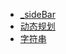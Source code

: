 + [_sideBar](/docs/前端开发技能点/数据结构与算法/_sideBar)
+ [动态规划](/docs/前端开发技能点/数据结构与算法/动态规划)
+ [字符串](/docs/前端开发技能点/数据结构与算法/字符串)
